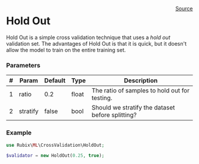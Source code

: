 <span style="float:right;"><a href="https://github.com/RubixML/RubixML/blob/master/src/CrossValidation/HoldOut.php">Source</a></span>

# Hold Out
Hold Out is a simple cross validation technique that uses a *hold out* validation set. The advantages of Hold Out is that it is quick, but it doesn't allow the model to train on the entire training set.

### Parameters
| # | Param | Default | Type | Description |
|---|---|---|---|---|
| 1 | ratio | 0.2 | float | The ratio of samples to hold out for testing. |
| 2 | stratify | false | bool | Should we stratify the dataset before splitting? |

### Example
```php
use Rubix\ML\CrossValidation\HoldOut;

$validator = new HoldOut(0.25, true);
```